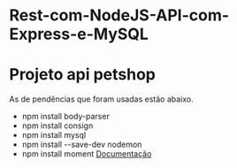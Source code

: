 # Rest-com-NodeJS-API-com-Express-e-MySQL

<h1>Projeto api petshop</h1>
<p>As de pendências que foram usadas estão abaixo.</p>
<ul>
    <li>npm install body-parser</li>
    <li>npm install consign</li>
    <li>npm install mysql</li>
    <li>npm install --save-dev nodemon</li>
    <li>npm install moment <a href="https://www.npmjs.com/package/moment">Documentação</a></li>
</ul>
